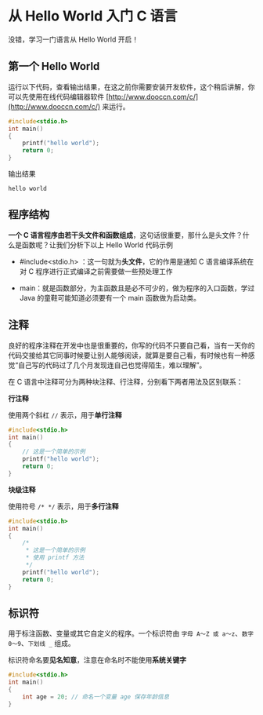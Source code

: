 # 从 Hello World 入门 C 语言

没错，学习一门语言从 Hello World 开启！

## 第一个 Hello World

运行以下代码，查看输出结果，在这之前你需要安装开发软件，这个稍后讲解，你可以先使用在线代码编辑器软件 [http://www.dooccn.com/c/](http://www.dooccn.com/c/) 来运行。

```c
#include<stdio.h> 
int main()
{
    printf("hello world");
    return 0; 
}
```

输出结果

```
hello world
```

## 程序结构

**一个 C 语言程序由若干头文件和函数组成**，这句话很重要，那什么是头文件？什么是函数呢？让我们分析下以上 Hello World 代码示例

* #include<stdio.h> ：这一句就为**头文件**，它的作用是通知 C 语言编译系统在对 C 程序进行正式编译之前需要做一些预处理工作

* main：就是函数部分，为主函数且是必不可少的，做为程序的入口函数，学过 Java 的童鞋可能知道必须要有一个 main 函数做为启动类。

## 注释

良好的程序注释在开发中也是很重要的，你写的代码不只要自己看，当有一天你的代码交接给其它同事时候要让别人能够阅读，就算是要自己看，有时候也有一种感觉“自己写的代码过了几个月发现连自己也觉得陌生，难以理解”。

在 C 语言中注释可分为两种块注释、行注释，分别看下两者用法及区别联系：

**行注释**

使用两个斜杠 ```//``` 表示，用于**单行注释**

```c
#include<stdio.h> 
int main()
{
    // 这是一个简单的示例
    printf("hello world");
    return 0; 
}
```

**块级注释**

使用符号 ```/* */``` 表示，用于**多行注释**

```c
#include<stdio.h> 
int main()
{
    /*
     * 这是一个简单的示例
     * 使用 printf 方法
     */
    printf("hello world");
    return 0; 
}
```

## 标识符

用于标注函数、变量或其它自定义的程序。一个标识符由 ```字母 A～Z 或 a～z```、```数字 0～9```、```下划线 _``` 组成。

标识符命名要**见名知意**，注意在命名时不能使用**系统关键字**

```c
#include<stdio.h> 
int main()
{
    int age = 20; // 命名一个变量 age 保存年龄信息
}
```